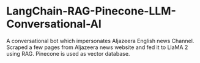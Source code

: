 # LangChain-RAG-Pinecone-LLM-Conversational-AI
A conversational bot which impersonates Aljazeera English news Channel. Scraped a few pages from Aljazeera news website and fed it to LlaMA 2 using RAG. Pinecone is used as vector database.
